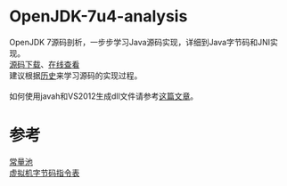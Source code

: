 OpenJDK-7u4-analysis
===================

OpenJDK 7源码剖析，一步步学习Java源码实现，详细到Java字节码和JNI实现。<br />
[源码下载](http://dl.vmall.com/c0qotl431t)、[在线查看](http://hg.openjdk.java.net/jdk7/jdk7/jdk/file/cf44386c8fe3/src/share/classes/java)<br />
建议根据[历史](https://github.com/EndlessCheng/OpenJDK-7u4-analysis/commits/master/share)来学习源码的实现过程。<br />
<br />
如何使用javah和VS2012生成dll文件请参考[这篇文章](http://jianyan.me/2014/06/21/notes-on-java-and-c-programming-jni-blended-learning/)。<br />

参考
===================
[常量池](http://baike.baidu.com/view/8680346.htm)<br />
[虚拟机字节码指令表](http://docs.oracle.com/javase/specs/jvms/se7/html/jvms-6.html#jvms-6.5)<br />
